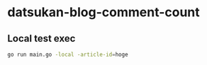 # datsukan-blog-comment-count

## Local test exec

```sh
go run main.go -local -article-id=hoge
```
